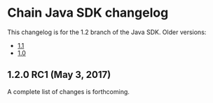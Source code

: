 # Chain Java SDK changelog

This changelog is for the 1.2 branch of the Java SDK. Older versions:

- [1.1](https://github.com/chain/chain/blob/1.1-stable/sdk/java/CHANGELOG.md)
- [1.0](https://github.com/chain/chain/blob/1.0-stable/sdk/java/CHANGELOG.md)

## 1.2.0 RC1 (May 3, 2017)

A complete list of changes is forthcoming.
